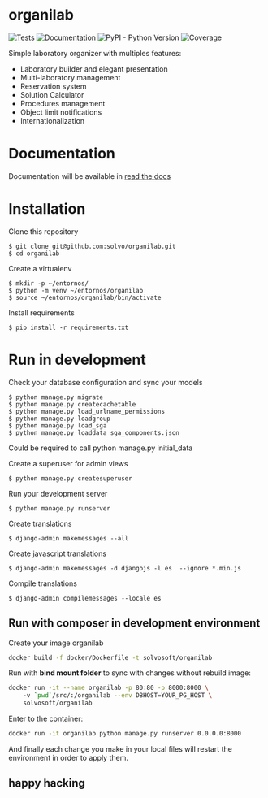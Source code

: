 # organilab

[![Tests](https://github.com/Solvosoft/organilab/actions/workflows/tests.yml/badge.svg)](https://github.com/Solvosoft/organilab/actions/workflows/tests.yml)
[![Documentation](https://img.shields.io/readthedocs/organilab?label=Read%20the%20Docs&logo=read%20the%20docs&logoColor=white)](http://organilab.readthedocs.io/en/latest/?badge=latest)
![PyPI - Python Version](https://img.shields.io/pypi/pyversions/django)
![Coverage](https://solvosoft.github.io/organilab/coverage.svg)

Simple laboratory organizer with multiples features:

- Laboratory builder and elegant presentation 
- Multi-laboratory management
- Reservation system
- Solution Calculator
- Procedures management
- Object limit notifications
- Internationalization

# Documentation

Documentation will be available in [read the docs](http://organilab.readthedocs.io/en/latest/)

# Installation 

Clone this repository 

	$ git clone git@github.com:solvo/organilab.git
	$ cd organilab

Create a virtualenv

	$ mkdir -p ~/entornos/
	$ python -m venv ~/entornos/organilab
	$ source ~/entornos/organilab/bin/activate

Install requirements 

	$ pip install -r requirements.txt
		
# Run in development

Check your database configuration and sync your models

	$ python manage.py migrate
	$ python manage.py createcachetable
    $ python manage.py load_urlname_permissions
    $ python manage.py loadgroup
    $ python manage.py load_sga
    $ python manage.py loaddata sga_components.json
    
Could be required to call python manage.py initial_data

Create a superuser for admin views

	$ python manage.py createsuperuser

Run your development server

	$ python manage.py runserver

Create translations 

	$ django-admin makemessages --all

Create javascript translations

    $ django-admin makemessages -d djangojs -l es  --ignore *.min.js

Compile translations

	$ django-admin compilemessages --locale es

## Run with composer in development environment

Create your image organilab
```bash
docker build -f docker/Dockerfile -t solvosoft/organilab
```

Run with **bind mount folder** to sync with changes without rebuild image:
```bash
docker run -it --name organilab -p 80:80 -p 8000:8000 \ 
    -v `pwd`/src/:/organilab --env DBHOST=YOUR_PG_HOST \
	solvosoft/organilab
```

Enter to the container:
```bash
docker run -it organilab python manage.py runserver 0.0.0.0:8000
```
And finally each change you make in your local files will restart the environment in order to apply them.

## happy hacking	



